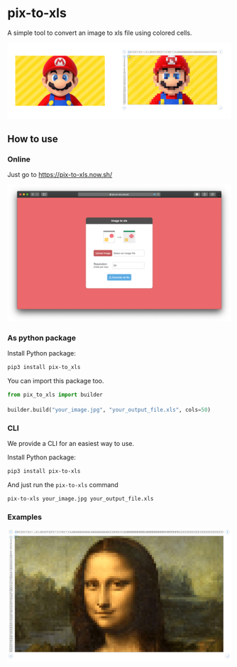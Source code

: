 # pix-to-xls

A simple tool to convert an image to xls file using colored cells.


![mario](../images/mario@2x-min.png)
  
## How to use

### Online

Just go to https://pix-to-xls.now.sh/ 

![mario](../images/screenshot-min.png)

### As python package

Install Python package:

```bash
pip3 install pix-to_xls
```

You can import this package too.

```python
from pix_to_xls import builder

builder.build("your_image.jpg", "your_output_file.xls", cols=50)
```

### CLI

We provide a CLI for an easiest way to use.

Install Python package:

```bash
pip3 install pix-to-xls
```

And just run the `pix-to-xls` command

```bash
pix-to-xls your_image.jpg your_output_file.xls
```

### Examples

![mario](../images/monalisa-min.png)



 

